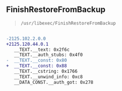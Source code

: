 ## FinishRestoreFromBackup

> `/usr/libexec/FinishRestoreFromBackup`

```diff

-2125.102.2.0.0
+2125.120.44.0.1
   __TEXT.__text: 0x2f6c
   __TEXT.__auth_stubs: 0x4f0
-  __TEXT.__const: 0x80
+  __TEXT.__const: 0x88
   __TEXT.__cstring: 0x1766
   __TEXT.__unwind_info: 0xc8
   __DATA_CONST.__auth_got: 0x278

```

